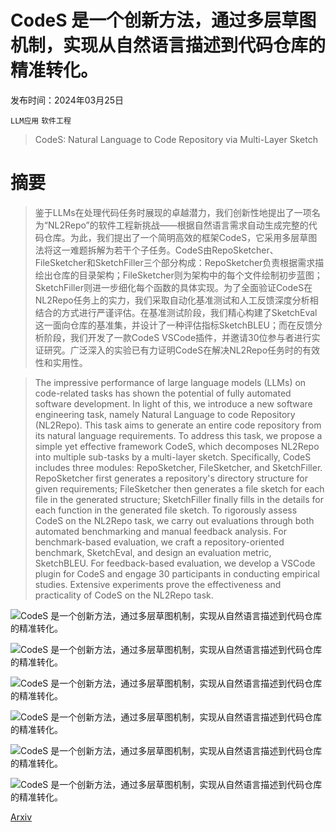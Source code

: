 # CodeS 是一个创新方法，通过多层草图机制，实现从自然语言描述到代码仓库的精准转化。

发布时间：2024年03月25日

`LLM应用` `软件工程`

> CodeS: Natural Language to Code Repository via Multi-Layer Sketch

# 摘要

> 鉴于LLMs在处理代码任务时展现的卓越潜力，我们创新性地提出了一项名为“NL2Repo”的软件工程新挑战——根据自然语言需求自动生成完整的代码仓库。为此，我们提出了一个简明高效的框架CodeS，它采用多层草图法将这一难题拆解为若干个子任务。CodeS由RepoSketcher、FileSketcher和SketchFiller三个部分构成：RepoSketcher负责根据需求描绘出仓库的目录架构；FileSketcher则为架构中的每个文件绘制初步蓝图；SketchFiller则进一步细化每个函数的具体实现。为了全面验证CodeS在NL2Repo任务上的实力，我们采取自动化基准测试和人工反馈深度分析相结合的方式进行严谨评估。在基准测试阶段，我们精心构建了SketchEval这一面向仓库的基准集，并设计了一种评估指标SketchBLEU；而在反馈分析阶段，我们开发了一款CodeS VSCode插件，并邀请30位参与者进行实证研究。广泛深入的实验已有力证明CodeS在解决NL2Repo任务时的有效性和实用性。

> The impressive performance of large language models (LLMs) on code-related tasks has shown the potential of fully automated software development. In light of this, we introduce a new software engineering task, namely Natural Language to code Repository (NL2Repo). This task aims to generate an entire code repository from its natural language requirements. To address this task, we propose a simple yet effective framework CodeS, which decomposes NL2Repo into multiple sub-tasks by a multi-layer sketch. Specifically, CodeS includes three modules: RepoSketcher, FileSketcher, and SketchFiller. RepoSketcher first generates a repository's directory structure for given requirements; FileSketcher then generates a file sketch for each file in the generated structure; SketchFiller finally fills in the details for each function in the generated file sketch. To rigorously assess CodeS on the NL2Repo task, we carry out evaluations through both automated benchmarking and manual feedback analysis. For benchmark-based evaluation, we craft a repository-oriented benchmark, SketchEval, and design an evaluation metric, SketchBLEU. For feedback-based evaluation, we develop a VSCode plugin for CodeS and engage 30 participants in conducting empirical studies. Extensive experiments prove the effectiveness and practicality of CodeS on the NL2Repo task.

![CodeS 是一个创新方法，通过多层草图机制，实现从自然语言描述到代码仓库的精准转化。](../../../paper_images/2403.16443/x1.png)

![CodeS 是一个创新方法，通过多层草图机制，实现从自然语言描述到代码仓库的精准转化。](../../../paper_images/2403.16443/x2.png)

![CodeS 是一个创新方法，通过多层草图机制，实现从自然语言描述到代码仓库的精准转化。](../../../paper_images/2403.16443/x3.png)

![CodeS 是一个创新方法，通过多层草图机制，实现从自然语言描述到代码仓库的精准转化。](../../../paper_images/2403.16443/x4.png)

![CodeS 是一个创新方法，通过多层草图机制，实现从自然语言描述到代码仓库的精准转化。](../../../paper_images/2403.16443/x5.png)

![CodeS 是一个创新方法，通过多层草图机制，实现从自然语言描述到代码仓库的精准转化。](../../../paper_images/2403.16443/x6.png)

[Arxiv](https://arxiv.org/abs/2403.16443)